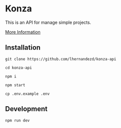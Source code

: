 # Konza

This is an API for manage simple projects.

[More Information](https://github.com/lhernandezd/konza-api)

## Installation

`git clone https://github.com/lhernandezd/konza-api`

`cd konza-api`

`npm i`

`npm start`

`cp .env.example .env`

## Development

`npm run dev`
